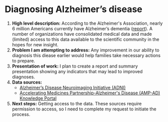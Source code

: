 # Diagnosing Alzheimer’s disease
<ol><li><b>High level description:</b> According to the Alzheimer's Association, nearly 6 million Americans currently have Alzheimer’s dementia (<a href="https://www.alz.org/media/HomeOffice/Facts%20and%20Figures/facts-and-figures.pdf">report</a>). A number of organizations have consolidated medical data and made (limited) access to this data available to the scientific community in the hopes for new insight.<br>
<li><b>Problem I am attempting to address:</b> Any improvement in our ability to diagnosis this diease earlier would help families take necessary actions to prepare.<br>
<li><b>Presentation of work:</b> I plan to create a report and summary presentation showing any indicators that may lead to improved diagnoses.<br>
<li><b>Data sources:</b>
<ul><li><a href="http://adni.loni.usc.edu/data-samples/access-data/">Alzheimer’s Disease Neuroimaging Initiative (ADNI)</a>
<li><a href="https://www.nia.nih.gov/research/amp-ad">Accelerating Medicines Partnership-Alzheimer's Disease (AMP-AD) Knowledge Portal</a></ul>
<li><b>Next steps:</b> Getting access to the data. These sources require permission to access, so I need to complete my request to initiate the process.</ol>
